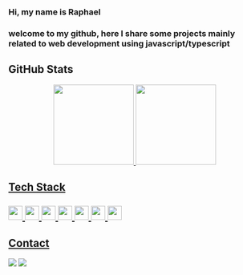 ### Hi, my name is Raphael
### welcome to my github, here I share some projects mainly related to web development using javascript/typescript
## GitHub Stats
<div align="center">
  <a href="https://github.com/rpajf">
    
  <img height="160em" src="https://github-readme-stats.vercel.app/api?username=rpajf&count_private=true&theme=cobalt"/>
  <img height="160em" src="https://github-readme-stats.vercel.app/api/top-langs/?username=rpajf&layout=compact&langs_count=7&theme=cobalt"/>
</div>

<!--
**rpajf/rpajf** is a ✨ _special_ ✨ repository because its `README.md` (this file) appears on your GitHub profile.

Here are some ideas to get you started:
https://user-images.githubusercontent.com/25181517/190887639-d0ba4ec9-ddbe-45dd-bea1-4db83846503e.png

- 🔭 I’m currently working on ...
- 🌱 I’m currently learning ...
- 👯 I’m looking to collaborate on ...
- 🤔 I’m looking for help with ...
- 💬 Ask me about ...
- 📫 How to reach me: ...
- 😄 Pronouns: ...
- ⚡ Fun fact: ...
-->
## Tech Stack <br /> <br /> <img height="28px" src="https://user-images.githubusercontent.com/25181517/183890598-19a0ac2d-e88a-4005-a8df-1ee36782fde1.png"/>   <img height="28px" src="https://user-images.githubusercontent.com/25181517/183568594-85e280a7-0d7e-4d1a-9028-c8c2209e073c.png"/> <img height="28px" src="https://user-images.githubusercontent.com/25181517/183859966-a3462d8d-1bc7-4880-b353-e2cbed900ed6.png"/>  <img height="28px" src="https://user-images.githubusercontent.com/25181517/183897015-94a058a6-b86e-4e42-a37f-bf92061753e5.png"/>  <img height="28px" src="https://user-images.githubusercontent.com/25181517/187955005-f4ca6f1a-e727-497b-b81b-93fb9726268e.png"/>  <img height="28px" src="https://user-images.githubusercontent.com/25181517/187896150-cc1dcb12-d490-445c-8e4d-1275cd2388d6.png"/> <img height="28px" src="https://github.com/marwin1991/profile-technology-icons/assets/136815194/5f8c622c-c217-4649-b0a9-7e0ee24bd704"/>

## Contact
  <div>
  <a href="https://www.linkedin.com/in/raphael-portela-800332124" target="_blank"><img src="https://img.shields.io/badge/-LinkedIn-%230077B5?style=for-the-badge&logo=linkedin&logoColor=white" target="_blank"></a>
  <a href = "mailto:rafaeljansenaraujo@gmail.com"><img src="https://img.shields.io/badge/-Gmail-BB001B?style=for-the-badge&logo=gmail&logoColor=white" target="_blank"></a>
  
  </div>
